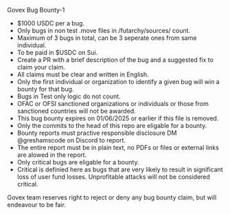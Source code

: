Govex Bug Bounty-1

- $1000 USDC per a bug.
- Only bugs in non test .move files in /futarchy/sources/ count.
- Maximum of 3 bugs in total, can be 3 seperate ones from same individual.
- To be paid in $USDC on Sui.
- Create a PR with a brief description of the bug and a suggested fix to claim your claim.
- All claims must be clear and written in English.
- Only the first individual or organization to identify a given bug will win a bounty for that bug.
- Bugs in Test only logic do not count.
- OFAC or OFSI sanctioned organizations or individuals or those from sanctioned countries will not be awarded.
- This bug bounty expires on 01/06/2025 or earlier if this file is removed.
- Only the commits to the head of this repo are eligable for a bounty.
- Bounty reports must practive responsible disclosure DM @greshamscode on Discord to report.
- The entire report must be in plain text, no PDFs or files or external links are alowed in the report.
- Only critical bugs are eligable for a bounty. 
- Critical is definied here as bugs that are very likely to result in significant loss of user fund losses. Unprofitable attacks will not be considered critical.

Govex team reserves right to reject or deny any bug bounty claim, but will endeavour to be fair. 